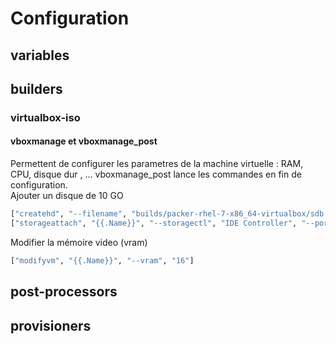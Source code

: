 
# Configuration

## variables
## builders
### virtualbox-iso
#### vboxmanage et vboxmanage_post
Permettent de configurer les parametres de la machine virtuelle : RAM, CPU, disque dur , ... vboxmanage_post lance les commandes en fin de configuration. 
<br>
Ajouter un disque de 10 GO
```bash
["createhd", "--filename", "builds/packer-rhel-7-x86_64-virtualbox/sdb.vdi", "--size", "10240", "--format", "VDI"],
["storageattach", "{{.Name}}", "--storagectl", "IDE Controller", "--port", "1", "--device", "1", "--type", "hdd", "--medium",  "builds/packer-rhel-7-x86_64-virtualbox/sdb.vdi"]
````
Modifier la mémoire video (vram)
```bash
["modifyvm", "{{.Name}}", "--vram", "16"]
````
## post-processors
## provisioners

